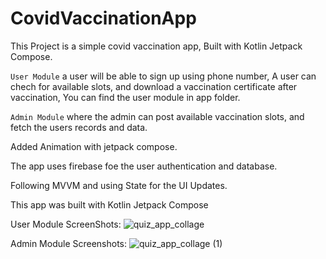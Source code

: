 # CovidVaccinationApp

This Project is a simple covid vaccination app, Built with Kotlin Jetpack Compose. 

`User Module` a user will be able to sign up using phone number, 
A user can chech for available slots, and download a vaccination certificate after vaccination, 
You can find the user module in app folder.

`Admin Module` where the admin can post available vaccination slots, and fetch the users records and data.

Added Animation with jetpack compose.

The app uses firebase foe the user authentication and database.

Following MVVM and using State for the UI Updates.

This app was built with Kotlin Jetpack Compose 

User Module ScreenShots:
![quiz_app_collage](https://user-images.githubusercontent.com/97782768/221358003-e6534eb8-8bb3-4e26-8971-952660aab365.png)


Admin Module Screenshots:
![quiz_app_collage (1)](https://user-images.githubusercontent.com/97782768/221358043-7d03e027-e1d8-4761-8faf-e4a50b31bf5d.png)
